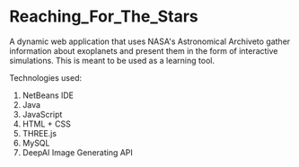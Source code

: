# Reaching_For_The_Stars

A dynamic web application that uses NASA's Astronomical Archiveto gather information about exoplanets and present them in the form of interactive simulations. 
This is meant to be used as a learning tool.

Technologies used:
1. NetBeans IDE
2. Java
3. JavaScript
4. HTML + CSS
5. THREE.js
6. MySQL
7. DeepAI Image Generating API
